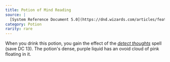 ```yaml
---
title: Potion of Mind Reading
source: |
  [System Reference Document 5.0](https://dnd.wizards.com/articles/features/systems-reference-document-srd)
category: Potion
rarity: rare
---
```


When you drink this potion, you gain the effect of the [*detect thoughts*](/spells/detect-thoughts/) spell (save DC 13). The potion's dense, purple liquid has an ovoid cloud of pink floating in it.
